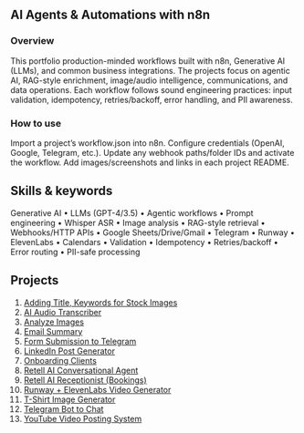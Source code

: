## AI Agents & Automations with n8n

### Overview
This portfolio production-minded workflows built with n8n, Generative AI (LLMs), and common business integrations. The projects focus on agentic AI, RAG-style enrichment, image/audio intelligence, communications, and data operations. Each workflow follows sound engineering practices: input validation, idempotency, retries/backoff, error handling, and PII awareness.

### How to use

Import a project’s workflow.json into n8n.
Configure credentials (OpenAI, Google, Telegram, etc.).
Update any webhook paths/folder IDs and activate the workflow.
Add images/screenshots and links in each project README.

## Skills & keywords
Generative AI • LLMs (GPT-4/3.5) • Agentic workflows • Prompt engineering • Whisper ASR • Image analysis • RAG-style retrieval • Webhooks/HTTP APIs • Google Sheets/Drive/Gmail • Telegram • Runway • ElevenLabs • Calendars • Validation • Idempotency • Retries/backoff • Error routing • PII-safe processing

## Projects

1. [Adding Title, Keywords for Stock Images](https://github.com/HarshaChakravarthy/AI-Agents-and-Automations/tree/main/Projects/Adding%20Title%2C%20Keywords%20for%20Stock%20Images)
2. [AI Audio Transcriber](https://github.com/HarshaChakravarthy/AI-Agents-and-Automations/tree/main/Projects/AI%20Audio%20Transcriber)
3. [Analyze Images](https://github.com/HarshaChakravarthy/AI-Agents-and-Automations/tree/main/Projects/Analyze%20Images)
4. [Email Summary](https://github.com/HarshaChakravarthy/AI-Agents-and-Automations/tree/main/Projects/Email%20Summary)
5. [Form Submission to Telegram](https://github.com/HarshaChakravarthy/AI-Agents-and-Automations/tree/main/Projects/Form%20Submission%20to%20Telegram)
6. [LinkedIn Post Generator](https://github.com/HarshaChakravarthy/AI-Agents-and-Automations/tree/main/Projects/LinkedIn%20Post%20Generator)
7. [Onboarding Clients](https://github.com/HarshaChakravarthy/AI-Agents-and-Automations/tree/main/Projects/Onboarding%20Clients)
8. [Retell AI Conversational Agent](https://github.com/HarshaChakravarthy/AI-Agents-and-Automations/tree/main/Projects/Retell%20AI%20Conversational%20Agent)
9. [Retell AI Receptionist (Bookings)](https://github.com/HarshaChakravarthy/AI-Agents-and-Automations/tree/main/Projects/Retell%20AI%20Receptionist%20(Bookings))
10. [Runway + ElevenLabs Video Generator](https://github.com/HarshaChakravarthy/AI-Agents-and-Automations/tree/main/Projects/Runway%20%2B%20ElevenLabs%20Video%20Generator)
11. [T-Shirt Image Generator](https://github.com/HarshaChakravarthy/AI-Agents-and-Automations/tree/main/Projects/T-Shirt%20Image%20Generator)
12. [Telegram Bot to Chat](https://github.com/HarshaChakravarthy/AI-Agents-and-Automations/tree/main/Projects/Telegram%20Bot%20to%20Chat)
13. [YouTube Video Posting System](https://github.com/HarshaChakravarthy/AI-Agents-and-Automations/tree/main/Projects/YouTube%20Video%20Posting%20System)
